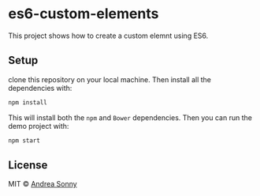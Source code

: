 # es6-custom-elements

This project shows how to create a custom elemnt using ES6.

## Setup

clone this repository on your local machine. Then install all the dependencies with:

```sh
npm install
```

This will install both the `npm` and `Bower` dependencies.
Then you can run the demo project with:

```sh
npm start
```

## License

MIT © [Andrea Sonny](https://andreasonny.mit-license.org/@2016)
